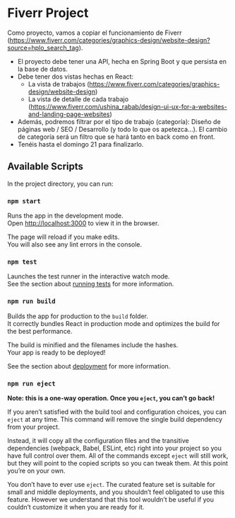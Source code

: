 # Fiverr Project
Como proyecto, vamos a copiar el funcionamiento de Fiverr (https://www.fiverr.com/categories/graphics-design/website-design?source=hplo_search_tag).
- El proyecto debe tener una API, hecha en Spring Boot y que persista en la base de datos.
- Debe tener dos vistas hechas en React:
    - La vista de trabajos (https://www.fiverr.com/categories/graphics-design/website-design)
    - La vista de detalle de cada trabajo (https://www.fiverr.com/ushina_rabab/design-ui-ux-for-a-websites-and-landing-page-websites)
- Además, podremos filtrar por el tipo de trabajo (categoría): Diseño de páginas web / SEO / Desarrollo (y todo lo que os apetezca…). El cambio de categoría será un filtro que se hará tanto en back como en front.
- Tenéis hasta el domingo 21 para finalizarlo. 


## Available Scripts

In the project directory, you can run:

### `npm start`

Runs the app in the development mode.\
Open [http://localhost:3000](http://localhost:3000) to view it in the browser.

The page will reload if you make edits.\
You will also see any lint errors in the console.

### `npm test`

Launches the test runner in the interactive watch mode.\
See the section about [running tests](https://facebook.github.io/create-react-app/docs/running-tests) for more information.

### `npm run build`

Builds the app for production to the `build` folder.\
It correctly bundles React in production mode and optimizes the build for the best performance.

The build is minified and the filenames include the hashes.\
Your app is ready to be deployed!

See the section about [deployment](https://facebook.github.io/create-react-app/docs/deployment) for more information.

### `npm run eject`

**Note: this is a one-way operation. Once you `eject`, you can’t go back!**

If you aren’t satisfied with the build tool and configuration choices, you can `eject` at any time. This command will remove the single build dependency from your project.

Instead, it will copy all the configuration files and the transitive dependencies (webpack, Babel, ESLint, etc) right into your project so you have full control over them. All of the commands except `eject` will still work, but they will point to the copied scripts so you can tweak them. At this point you’re on your own.

You don’t have to ever use `eject`. The curated feature set is suitable for small and middle deployments, and you shouldn’t feel obligated to use this feature. However we understand that this tool wouldn’t be useful if you couldn’t customize it when you are ready for it.

